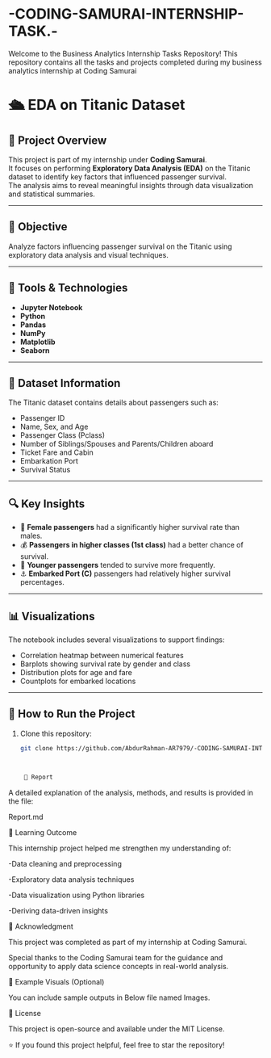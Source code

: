 # -CODING-SAMURAI-INTERNSHIP-TASK.-
Welcome to the Business Analytics Internship Tasks Repository! This repository contains all the tasks and projects completed during my business analytics internship at Coding Samurai
# 🛳️ EDA on Titanic Dataset

## 📘 Project Overview
This project is part of my internship under **Coding Samurai**.  
It focuses on performing **Exploratory Data Analysis (EDA)** on the Titanic dataset to identify key factors that influenced passenger survival.  
The analysis aims to reveal meaningful insights through data visualization and statistical summaries.

---

## 🎯 Objective
Analyze factors influencing passenger survival on the Titanic using exploratory data analysis and visual techniques.

---

## 🧰 Tools & Technologies
- **Jupyter Notebook**
- **Python**
- **Pandas**
- **NumPy**
- **Matplotlib**
- **Seaborn**

---

## 📂 Dataset Information
The Titanic dataset contains details about passengers such as:
- Passenger ID  
- Name, Sex, and Age  
- Passenger Class (Pclass)  
- Number of Siblings/Spouses and Parents/Children aboard  
- Ticket Fare and Cabin  
- Embarkation Port  
- Survival Status  

---

## 🔍 Key Insights
- 🎀 **Female passengers** had a significantly higher survival rate than males.  
- 💰 **Passengers in higher classes (1st class)** had a better chance of survival.  
- 👶 **Younger passengers** tended to survive more frequently.  
- ⚓ **Embarked Port (C)** passengers had relatively higher survival percentages.

---

## 📊 Visualizations
The notebook includes several visualizations to support findings:
- Correlation heatmap between numerical features  
- Barplots showing survival rate by gender and class  
- Distribution plots for age and fare  
- Countplots for embarked locations  

---

## 🚀 How to Run the Project
1. Clone this repository:
   ```bash
   git clone https://github.com/AbdurRahman-AR7979/-CODING-SAMURAI-INTERNSHIP-TASK-.git



    📄 Report

A detailed explanation of the analysis, methods, and results is provided in the file:

Report.md

🧠 Learning Outcome

This internship project helped me strengthen my understanding of:

-Data cleaning and preprocessing

-Exploratory data analysis techniques

-Data visualization using Python libraries

-Deriving data-driven insights

🙌 Acknowledgment

This project was completed as part of my internship at Coding Samurai.

Special thanks to the Coding Samurai team for the guidance and opportunity to apply data science concepts in real-world analysis.

📸 Example Visuals (Optional)

You can include sample outputs in Below file named Images.


🧾 License

This project is open-source and available under the MIT License.

⭐ If you found this project helpful, feel free to star the repository!

